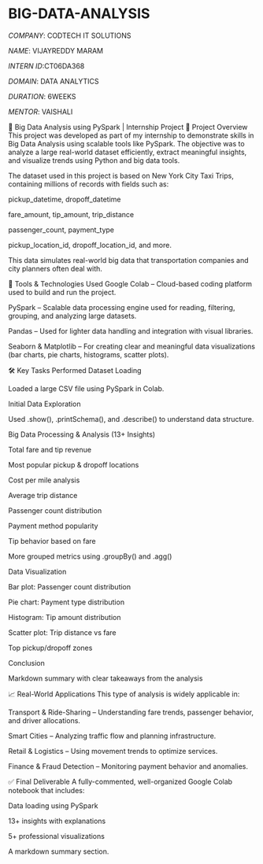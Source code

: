 # BIG-DATA-ANALYSIS

*COMPANY*: CODTECH IT SOLUTIONS

*NAME*: VIJAYREDDY MARAM

*INTERN ID*:CT06DA368

*DOMAIN*: DATA ANALYTICS

*DURATION*: 6WEEKS

*MENTOR*: VAISHALI 




🚖 Big Data Analysis using PySpark | Internship Project
📌 Project Overview
This project was developed as part of my internship to demonstrate skills in Big Data Analysis using scalable tools like PySpark. The objective was to analyze a large real-world dataset efficiently, extract meaningful insights, and visualize trends using Python and big data tools.

The dataset used in this project is based on New York City Taxi Trips, containing millions of records with fields such as:

pickup_datetime, dropoff_datetime

fare_amount, tip_amount, trip_distance

passenger_count, payment_type

pickup_location_id, dropoff_location_id, and more.

This data simulates real-world big data that transportation companies and city planners often deal with.

🧰 Tools & Technologies Used
Google Colab – Cloud-based coding platform used to build and run the project.

PySpark – Scalable data processing engine used for reading, filtering, grouping, and analyzing large datasets.

Pandas – Used for lighter data handling and integration with visual libraries.

Seaborn & Matplotlib – For creating clear and meaningful data visualizations (bar charts, pie charts, histograms, scatter plots).

🛠️ Key Tasks Performed
Dataset Loading

Loaded a large CSV file using PySpark in Colab.

Initial Data Exploration

Used .show(), .printSchema(), and .describe() to understand data structure.

Big Data Processing & Analysis (13+ Insights)

Total fare and tip revenue

Most popular pickup & dropoff locations

Cost per mile analysis

Average trip distance

Passenger count distribution

Payment method popularity

Tip behavior based on fare

More grouped metrics using .groupBy() and .agg()

Data Visualization

Bar plot: Passenger count distribution

Pie chart: Payment type distribution

Histogram: Tip amount distribution

Scatter plot: Trip distance vs fare

Top pickup/dropoff zones

Conclusion

Markdown summary with clear takeaways from the analysis

📈 Real-World Applications
This type of analysis is widely applicable in:

Transport & Ride-Sharing – Understanding fare trends, passenger behavior, and driver allocations.

Smart Cities – Analyzing traffic flow and planning infrastructure.

Retail & Logistics – Using movement trends to optimize services.

Finance & Fraud Detection – Monitoring payment behavior and anomalies.

✅ Final Deliverable
A fully-commented, well-organized Google Colab notebook that includes:

Data loading using PySpark

13+ insights with explanations

5+ professional visualizations

A markdown summary section.


